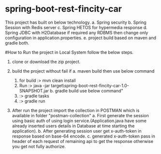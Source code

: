 # spring-boot-rest-fincity-car

This project has built on below technology.
a. Spring security
b. Spring Session with Redis server
c. Spring HETOS for hypermedia response
d. Spring JDBC with H2Database if required any RDBMS then change only configuration in application.properties.
e. project build based on maven and gradle both.

#How to Run the project in Local System follow the below steps.

1. clone or download the zip project.
2. build the project without fail if
   a. maven build then use below command
     1. for build :\> mvn clean install
     2. Run :\> java -jar target\spring-boot-rest-fincity-car-1.0-SNAPSHOT.jar
   b. gradle build use below command"
      1. :\> gradle tasks
      2. :\> gradle run
      
3. After run the project import the collection in POSTMAN which is available in folder "postman-collection"
  a. First generate the session using basic auth of using login service.(Application.java have some already inserted users details in Database at time starting the application).
  b. After generating session user get x-auth-token in response based on base-64 encode.
  c. generated x-auth-token pass in header of each request of remaining api to get the response otherwise you get not fully authorize.
      
